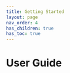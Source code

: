 ```yaml
---
title: Getting Started
layout: page
nav_order: 4
has_children: true
has_toc: true
---
```

# User Guide
